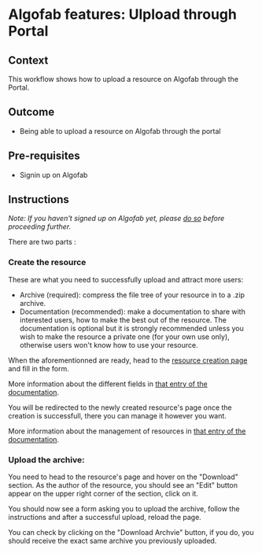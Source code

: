 
# Algofab features: Ulpload through Portal

## Context

This workflow shows how to upload a resource on Algofab through the Portal.

## Outcome

* Being able to upload a resource on Algofab through the portal 

## Pre-requisites

* Signin up on Algofab

## Instructions

_Note: If you haven't signed up on Algofab yet, please [do so]() before proceeding further._

There are two parts :

### Create the resource

These are what you need to  successfully upload and attract more users: 
* Archive (required): compress the file tree of your resource in to a .zip archive.
* Documentation (recommended): make a documentation to share with interested users, how to make the best out of the resource. The documentation is optional but it is strongly recommended unless you wish to make the resource a private one (for your own use only), otherwise users won't know how to use your resource.

When the aforementionned are ready, head to the [resource creation page]() and fill in the form. 

More information about the different fields in [that entry of the documentation]().

You will be redirected to the newly created resource's page once the creation is successfull, there you can manage it however you want.

More information about the management of resources in [that entry of the documentation]().

### Upload the archive:

You need to head to the resource's page and hover on the "Download" section. As the author of the resource, you should see an "Edit" button appear on the upper right corner of the section, click on it.

You should now see a form asking you to upload the archive, follow the instructions and after a successful upload, reload the page.

You can check by clicking on the "Download Archvie" button, if you do, you should receive the exact same archive you previously uploaded.


